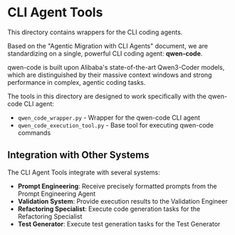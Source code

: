 # CLI Agent Tools

This directory contains wrappers for the CLI coding agents.

Based on the "Agentic Migration with CLI Agents" document, we are standardizing on a single, powerful CLI coding agent: **qwen-code**.

qwen-code is built upon Alibaba's state-of-the-art Qwen3-Coder models, which are distinguished by their massive context windows and strong performance in complex, agentic coding tasks.

The tools in this directory are designed to work specifically with the qwen-code CLI agent:

- `qwen_code_wrapper.py` - Wrapper for the qwen-code CLI agent
- `qwen_code_execution_tool.py` - Base tool for executing qwen-code commands

## Integration with Other Systems

The CLI Agent Tools integrate with several systems:

- **Prompt Engineering**: Receive precisely formatted prompts from the Prompt Engineering Agent
- **Validation System**: Provide execution results to the Validation Engineer
- **Refactoring Specialist**: Execute code generation tasks for the Refactoring Specialist
- **Test Generator**: Execute test generation tasks for the Test Generator